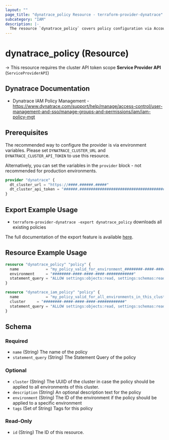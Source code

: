 ```yaml
---
layout: ""
page_title: "dynatrace_policy Resource - terraform-provider-dynatrace"
subcategory: "IAM"
description: |-
  The resource `dynatrace_policy` covers policy configuration via Account Management API for Managed Clusters
---
```


# dynatrace_policy (Resource)

-> This resource requires the cluster API token scope **Service Provider API** (`ServiceProviderAPI`)

## Dynatrace Documentation

- Dynatrace IAM Policy Management - https://www.dynatrace.com/support/help/manage/access-control/user-management-and-sso/manage-groups-and-permissions/iam/iam-policy-mgt

## Prerequisites

The recommended way to configure the provider is via environment variables.
Please set `DYNATRACE_CLUSTER_URL` and `DYNATRACE_CLUSTER_API_TOKEN` to use this resource.

Alternatively, you can set the variables in the `provider` block - not recommended for production environments.
```terraform
provider "dynatrace" {
  dt_cluster_url = "https://####.######.#####"
  dt_cluster_api_token = "######.#########################################################################################"
}
```

## Export Example Usage

- `terraform-provider-dynatrace -export dynatrace_policy` downloads all existing policies

The full documentation of the export feature is available [here](https://registry.terraform.io/providers/dynatrace-oss/dynatrace/latest/docs/guides/export-v2).

## Resource Example Usage

```terraform
resource "dynatrace_policy" "policy" {
  name            = "my_policy_valid_for_environment_########-####-####-####-############"
  environment     = "########-####-####-####-############"
  statement_query = "ALLOW settings:objects:read, settings:schemas:read WHERE settings:schemaId = \"string\";"
}
```

```terraform
resource "dynatrace_iam_policy" "policy" {
  name            = "my_policy_valid_for_all_environments_in_this_cluster"
  cluster     = "########-####-####-####-############"
  statement_query = "ALLOW settings:objects:read, settings:schemas:read WHERE settings:schemaId = \"string\";"
}
```
<!-- schema generated by tfplugindocs -->
## Schema

### Required

- `name` (String) The name of the policy
- `statement_query` (String) The Statement Query of the policy

### Optional

- `cluster` (String) The UUID of the cluster in case the policy should be applied to all environments of this cluster.
- `description` (String) An optional description text for the policy
- `environment` (String) The ID of the environment if the policy should be applied to a specific environment
- `tags` (Set of String) Tags for this policy

### Read-Only

- `id` (String) The ID of this resource.
